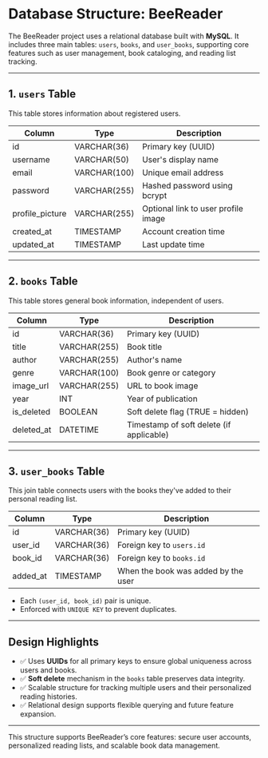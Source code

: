 # Database Structure: BeeReader

The BeeReader project uses a relational database built with **MySQL**. It includes three main tables: `users`, `books`, and `user_books`, supporting core features such as user management, book cataloging, and reading list tracking.

---

## 1. `users` Table

This table stores information about registered users.

| Column          | Type         | Description                         |
| --------------- | ------------ | ----------------------------------- |
| id              | VARCHAR(36)  | Primary key (UUID)                  |
| username        | VARCHAR(50)  | User's display name                 |
| email           | VARCHAR(100) | Unique email address                |
| password        | VARCHAR(255) | Hashed password using bcrypt        |
| profile_picture | VARCHAR(255) | Optional link to user profile image |
| created_at      | TIMESTAMP    | Account creation time               |
| updated_at      | TIMESTAMP    | Last update time                    |

---

## 2. `books` Table

This table stores general book information, independent of users.

| Column     | Type         | Description                              |
| ---------- | ------------ | ---------------------------------------- |
| id         | VARCHAR(36)  | Primary key (UUID)                       |
| title      | VARCHAR(255) | Book title                               |
| author     | VARCHAR(255) | Author's name                            |
| genre      | VARCHAR(100) | Book genre or category                   |
| image_url  | VARCHAR(255) | URL to book image                        |
| year       | INT          | Year of publication                      |
| is_deleted | BOOLEAN      | Soft delete flag (TRUE = hidden)         |
| deleted_at | DATETIME     | Timestamp of soft delete (if applicable) |

---

## 3. `user_books` Table

This join table connects users with the books they've added to their personal reading list.

| Column   | Type        | Description                         |
| -------- | ----------- | ----------------------------------- |
| id       | VARCHAR(36) | Primary key (UUID)                  |
| user_id  | VARCHAR(36) | Foreign key to `users.id`           |
| book_id  | VARCHAR(36) | Foreign key to `books.id`           |
| added_at | TIMESTAMP   | When the book was added by the user |

- Each `(user_id, book_id)` pair is unique.
- Enforced with `UNIQUE KEY` to prevent duplicates.

---

## Design Highlights

- ✅ Uses **UUIDs** for all primary keys to ensure global uniqueness across users and books.
- ✅ **Soft delete** mechanism in the `books` table preserves data integrity.
- ✅ Scalable structure for tracking multiple users and their personalized reading histories.
- ✅ Relational design supports flexible querying and future feature expansion.

---

This structure supports BeeReader’s core features: secure user accounts, personalized reading lists, and scalable book data management.

